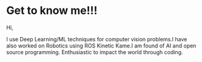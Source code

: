 # Get to know me!!!

Hi,

I use Deep Learning/ML techniques for computer vision problems.I have also worked on Robotics using ROS Kinetic Kame.I am found of AI and open source programming. Enthusiastic to impact the world through coding.
